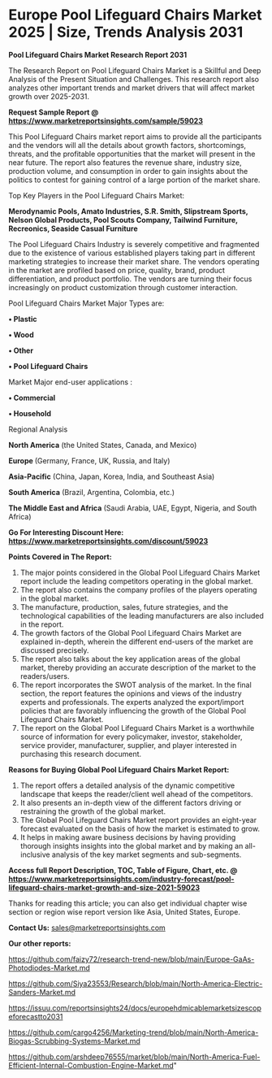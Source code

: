 # Europe Pool Lifeguard Chairs Market 2025 | Size, Trends Analysis 2031

<strong>Pool Lifeguard Chairs Market Research Report 2031</strong>

The Research Report on Pool Lifeguard Chairs Market is a Skillful and Deep Analysis of the Present Situation and Challenges. This research report also analyzes other important trends and market drivers that will affect market growth over 2025-2031.

<strong>Request Sample Report @ <a href=https://www.marketreportsinsights.com/sample/59023>https://www.marketreportsinsights.com/sample/59023</a></strong>

This Pool Lifeguard Chairs market report aims to provide all the participants and the vendors will all the details about growth factors, shortcomings, threats, and the profitable opportunities that the market will present in the near future. The report also features the revenue share, industry size, production volume, and consumption in order to gain insights about the politics to contest for gaining control of a large portion of the market share.

Top Key Players in the Pool Lifeguard Chairs Market:

<strong>Merodynamic Pools, Amato Industries, S.R. Smith, Slipstream Sports, Nelson Global Products, Pool Scouts Company, Tailwind Furniture, Recreonics, Seaside Casual Furniture</strong>

The Pool Lifeguard Chairs Industry is severely competitive and fragmented due to the existence of various established players taking part in different marketing strategies to increase their market share. The vendors operating in the market are profiled based on price, quality, brand, product differentiation, and product portfolio. The vendors are turning their focus increasingly on product customization through customer interaction.

Pool Lifeguard Chairs Market Major Types are:

<strong>• Plastic

• Wood

• Other

• Pool Lifeguard Chairs</strong>

Market Major end-user applications :

<strong>• Commercial

• Household</strong>

Regional Analysis

</u><strong><b>North America</b></strong> (the United States, Canada, and Mexico)

<strong><b>Europe </b></strong>(Germany, France, UK, Russia, and Italy)

<strong><b>Asia-Pacific</b></strong> (China, Japan, Korea, India, and Southeast Asia)

<strong><b>South America</b></strong> (Brazil, Argentina, Colombia, etc.)

<strong><b>The Middle East and Africa</b></strong> (Saudi Arabia, UAE, Egypt, Nigeria, and South Africa)

<strong>Go For Interesting Discount Here: <a href=https://www.marketreportsinsights.com/discount/59023>https://www.marketreportsinsights.com/discount/59023</a></strong>

<strong>Points Covered in The Report:</strong>
<ol>
  <li>The major points considered in the Global Pool Lifeguard Chairs Market report include the leading competitors operating in the global market.</li>
  <li>The report also contains the company profiles of the players operating in the global market.</li>
  <li>The manufacture, production, sales, future strategies, and the technological capabilities of the leading manufacturers are also included in the report.</li>
  <li>The growth factors of the Global Pool Lifeguard Chairs Market are explained in-depth, wherein the different end-users of the market are discussed precisely.</li>
  <li>The report also talks about the key application areas of the global market, thereby providing an accurate description of the market to the readers/users.</li>
  <li>The report incorporates the SWOT analysis of the market. In the final section, the report features the opinions and views of the industry experts and professionals. The experts analyzed the export/import policies that are favorably influencing the growth of the Global Pool Lifeguard Chairs Market.</li>
  <li>The report on the Global Pool Lifeguard Chairs Market is a worthwhile source of information for every policymaker, investor, stakeholder, service provider, manufacturer, supplier, and player interested in purchasing this research document.</li>
</ol>
<strong>Reasons for Buying Global Pool Lifeguard Chairs Market Report:</strong>

<ol>
  <li>The report offers a detailed analysis of the dynamic competitive landscape that keeps the reader/client well ahead of the competitors.</li>
  <li>It also presents an in-depth view of the different factors driving or restraining the growth of the global market.</li>
  <li>The Global Pool Lifeguard Chairs Market report provides an eight-year forecast evaluated on the basis of how the market is estimated to grow.</li>
  <li>It helps in making aware business decisions by having providing thorough insights insights into the global market and by making an all-inclusive analysis of the key market segments and sub-segments.</li>
</ol>
<strong>Access full Report Description, TOC, Table of Figure, Chart, etc. @ <a href=https://www.marketreportsinsights.com/industry-forecast/pool-lifeguard-chairs-market-growth-and-size-2021-59023>https://www.marketreportsinsights.com/industry-forecast/pool-lifeguard-chairs-market-growth-and-size-2021-59023</a></strong>


Thanks for reading this article; you can also get individual chapter wise section or region wise report version like Asia, United States, Europe.

<strong>Contact Us:</strong>
sales@marketreportsinsights.com

<strong>Our other reports:</strong>

<a href=https://github.com/faizy72/research-trend-new/blob/main/Europe-GaAs-Photodiodes-Market.md>https://github.com/faizy72/research-trend-new/blob/main/Europe-GaAs-Photodiodes-Market.md</a>

<a href=https://github.com/Siya23553/Research/blob/main/North-America-Electric-Sanders-Market.md>https://github.com/Siya23553/Research/blob/main/North-America-Electric-Sanders-Market.md</a>

<a href=https://issuu.com/reportsinsights24/docs/europehdmicablemarketsizescopeforecastto2031>https://issuu.com/reportsinsights24/docs/europehdmicablemarketsizescopeforecastto2031</a>

<a href=https://github.com/cargo4256/Marketing-trend/blob/main/North-America-Biogas-Scrubbing-Systems-Market.md>https://github.com/cargo4256/Marketing-trend/blob/main/North-America-Biogas-Scrubbing-Systems-Market.md</a>

<a href=https://github.com/arshdeep76555/market/blob/main/North-America-Fuel-Efficient-Internal-Combustion-Engine-Market.md>https://github.com/arshdeep76555/market/blob/main/North-America-Fuel-Efficient-Internal-Combustion-Engine-Market.md</a>"
